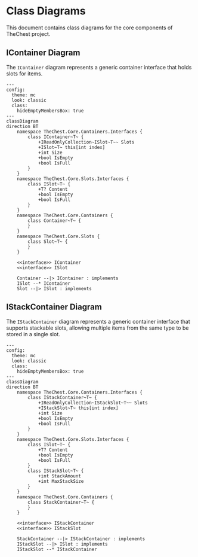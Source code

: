 # Class Diagrams

This document contains class diagrams for the core components of TheChest project.

## IContainer Diagram

The `IContainer` diagram represents a generic container interface that holds slots for items.

```mermaid
---
config:
  theme: mc
  look: classic
  class:
    hideEmptyMembersBox: true
---
classDiagram
direction BT
	namespace TheChest.Core.Containers.Interfaces {
        class IContainer~T~ {
	        +IReadOnlyCollection~ISlot~T~~ Slots
	        +ISlot~T~ this[int index]
	        +int Size
	        +bool IsEmpty
	        +bool IsFull
        }
	}
	namespace TheChest.Core.Slots.Interfaces {
        class ISlot~T~ {
	        +T? Content
	        +bool IsEmpty
	        +bool IsFull
        }
	}
	namespace TheChest.Core.Containers {
        class Container~T~ {
        }
	}
	namespace TheChest.Core.Slots {
        class Slot~T~ {
        }
	}

	<<interface>> IContainer
	<<interface>> ISlot

    Container --|> IContainer : implements
    ISlot --* IContainer
    Slot --|> ISlot : implements
```

## IStackContainer Diagram
The `IStackContainer` diagram represents a generic container interface that supports stackable slots, allowing multiple items from the same type to be stored in a single slot.

```mermaid
---
config:
  theme: mc
  look: classic
  class:
    hideEmptyMembersBox: true
---
classDiagram
direction BT
	namespace TheChest.Core.Containers.Interfaces {
		class IStackContainer~T~ {
	        +IReadOnlyCollection~IStackSlot~T~~ Slots
	        +IStackSlot~T~ this[int index]
	        +int Size
	        +bool IsEmpty
	        +bool IsFull
        }
	}
	namespace TheChest.Core.Slots.Interfaces {
        class ISlot~T~ {
	        +T? Content
	        +bool IsEmpty
	        +bool IsFull
        }
        class IStackSlot~T~ {
            +int StackAmount
            +int MaxStackSize
        }
	}
	namespace TheChest.Core.Containers {
		class StackContainer~T~ {
        }
	}

	<<interface>> IStackContainer
    <<interface>> IStackSlot

    StackContainer --|> IStackContainer : implements
    IStackSlot --|> ISlot : implements
    IStackSlot --* IStackContainer
```
